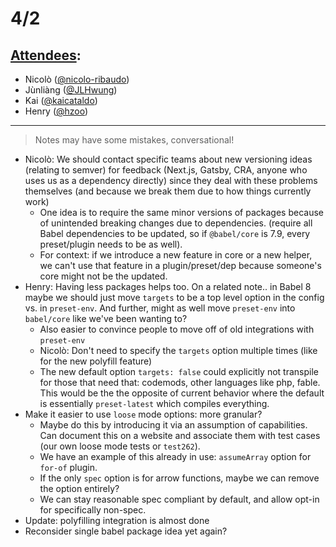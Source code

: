 # 4/2

## [Attendees](https://babeljs.io/team):

- Nicolò ([@nicolo-ribaudo](https://github.com/nicolo-ribaudo))
- Jùnliàng ([@JLHwung](https://github.com/JLHwung))
- Kai ([@kaicataldo](https://github.com/kaicataldo))
- Henry ([@hzoo](https://github.com/hzoo))

---

> Notes may have some mistakes, conversational!

- Nicolò: We should contact specific teams about new versioning ideas (relating to semver) for feedback (Next.js, Gatsby, CRA, anyone who uses us as a dependency directly) since they deal with these problems themselves (and because we break them due to how things currently work)
    - One idea is to require the same minor versions of packages because of unintended breaking changes due to dependencies. (require all Babel dependencies to be updated, so if `@babel/core` is 7.9, every preset/plugin needs to be as well).
    - For context: if we introduce a new feature in core or a new helper, we can't use that feature in a plugin/preset/dep because someone's core might not be the updated.
- Henry: Having less packages helps too. On a related note.. in Babel 8 maybe we should just move `targets` to be a top level option in the config vs. in `preset-env`. And further, might as well move `preset-env` into `babel/core` like we've been wanting to?
	- Also easier to convince people to move off of old integrations with `preset-env`
    - Nicolò: Don't need to specify the `targets` option multiple times (like for the new polyfill feature)
    - The new default option `targets: false` could explicitly not transpile for those that need that: codemods, other languages like php, fable. This would be the the opposite of current behavior where the default is essentially `preset-latest` which compiles everything.
- Make it easier to use `loose` mode options: more granular?
    - Maybe do this by introducing it via an assumption of capabilities. Can document this on a website and associate them with test cases (our own loose mode tests or `test262`).
    - We have an example of this already in use: `assumeArray` option for `for-of` plugin.
    - If the only `spec` option is for arrow functions, maybe we can remove the option entirely?
    - We can stay reasonable spec compliant by default, and allow opt-in for specifically non-spec.
- Update: polyfilling integration is almost done
- Reconsider single babel package idea yet again?
